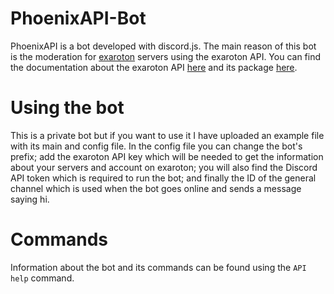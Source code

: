 # PhoenixAPI-Bot
PhoenixAPI is a bot developed with discord.js. The main reason of this bot is the moderation for [exaroton](https://exaroton.com/) servers using the exaroton API.
You can find the documentation about the exaroton API [here](https://support.exaroton.com/hc/en-us/articles/360011926177-API-documentation) and its package [here](https://www.npmjs.com/package/exaroton).

# Using the bot
This is a private bot but if you want to use it I have uploaded an example file with its main and config file.
In the config file you can change the bot's prefix; add the exaroton API key which will be needed to get the information about your servers and account on exaroton; you will also find the Discord API token which is required to run the bot; and finally the ID of the general channel which is used when the bot goes online and sends a message saying hi.

# Commands
Information about the bot and its commands can be found using the `API help` command. 
